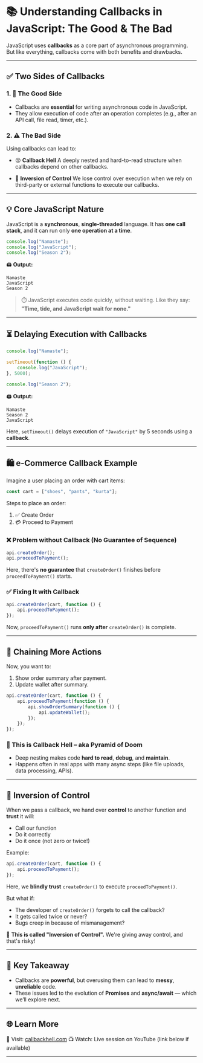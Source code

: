 # 📚 Understanding Callbacks in JavaScript: The Good & The Bad

JavaScript uses **callbacks** as a core part of asynchronous programming. But like everything, callbacks come with both benefits and drawbacks.

---

## ✅ **Two Sides of Callbacks**

### 1. 🌟 The Good Side

* Callbacks are **essential** for writing asynchronous code in JavaScript.
* They allow execution of code after an operation completes (e.g., after an API call, file read, timer, etc.).

### 2. ⚠️ The Bad Side

Using callbacks can lead to:

* 😵 **Callback Hell**
  A deeply nested and hard-to-read structure when callbacks depend on other callbacks.

* 🎢 **Inversion of Control**
  We lose control over execution when we rely on third-party or external functions to execute our callbacks.

---

## 💡 Core JavaScript Nature

JavaScript is a **synchronous**, **single-threaded** language.
It has **one call stack**, and it can run only **one operation at a time**.

```js
console.log("Namaste");
console.log("JavaScript");
console.log("Season 2");
```

🖨️ **Output:**

```
Namaste
JavaScript
Season 2
```

> ⏱️ JavaScript executes code quickly, without waiting.
> Like they say: **"Time, tide, and JavaScript wait for none."**

---

## ⏳ Delaying Execution with Callbacks

```js
console.log("Namaste");

setTimeout(function () {
    console.log("JavaScript");
}, 5000);

console.log("Season 2");
```

🖨️ **Output:**

```
Namaste
Season 2
JavaScript
```

Here, `setTimeout()` delays execution of `"JavaScript"` by 5 seconds using a **callback**.

---

## 🛍️ e-Commerce Callback Example

Imagine a user placing an order with cart items:

```js
const cart = ["shoes", "pants", "kurta"];
```

Steps to place an order:

1. ✅ Create Order
2. 💳 Proceed to Payment

### ❌ Problem without Callback (No Guarantee of Sequence)

```js
api.createOrder();
api.proceedToPayment();
```

Here, there's **no guarantee** that `createOrder()` finishes before `proceedToPayment()` starts.

### ✅ Fixing It with Callback

```js
api.createOrder(cart, function () {
    api.proceedToPayment();
});
```

Now, `proceedToPayment()` runs **only after** `createOrder()` is complete.

---

## 🔁 Chaining More Actions

Now, you want to:

1. Show order summary after payment.
2. Update wallet after summary.

```js
api.createOrder(cart, function () {
    api.proceedToPayment(function () {
        api.showOrderSummary(function () {
            api.updateWallet();
        });
    });
});
```

### 🔺 This is **Callback Hell** – aka Pyramid of Doom

* Deep nesting makes code **hard to read**, **debug**, and **maintain**.
* Happens often in real apps with many async steps (like file uploads, data processing, APIs).

---

## 🔄 Inversion of Control

When we pass a callback, we hand over **control** to another function and **trust** it will:

* Call our function
* Do it correctly
* Do it once (not zero or twice!)

Example:

```js
api.createOrder(cart, function () {
    api.proceedToPayment();
});
```

Here, we **blindly trust** `createOrder()` to execute `proceedToPayment()`.

But what if:

* The developer of `createOrder()` forgets to call the callback?
* It gets called twice or never?
* Bugs creep in because of mismanagement?

🧠 **This is called "Inversion of Control".**
We're giving away control, and that's risky!

---

## 🎯 Key Takeaway

* Callbacks are **powerful**, but overusing them can lead to **messy**, **unreliable** code.
* These issues led to the evolution of **Promises** and **async/await** — which we’ll explore next.

---

## 🌐 Learn More

🔗 Visit: [callbackhell.com](http://callbackhell.com)
📺 Watch: Live session on YouTube (link below if available)

---
